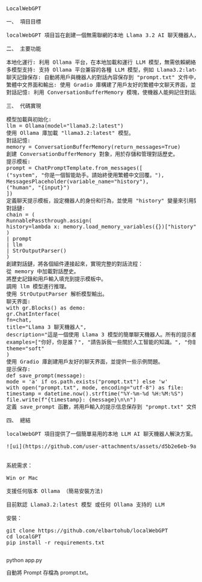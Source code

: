 <pre>
LocalWebGPT 

一、 項目目標

localWebGPT 項目旨在創建一個無需聯網的本地 Llama 3.2 AI 聊天機器人，用戶在沒有網絡連接的情況下也能使用大型語言模型進行對話。

二、 主要功能

本地化運行: 利用 Ollama 平台，在本地加載和運行 LLM 模型，無需依賴網絡連接。
多模型支持: 支持 Ollama 平台兼容的各種 LLM 模型，例如 Llama3.2:latest。
聊天記錄保存: 自動將用戶與機器人的對話內容保存到 "prompt.txt" 文件中，方便用戶查看和管理。
繁體中文界面和輸出: 使用 Gradio 庫構建了用戶友好的繁體中文聊天界面，並確保機器人始終以繁體中文進行回復。
對話記憶: 利用 ConversationBufferMemory 模塊，使機器人能夠記住對話歷史，並在後續對話中參考之前的信息。
  
三、 代碼實現

模型加載與初始化:
llm = Ollama(model="llama3.2:latest")
使用 Ollama 庫加載 "llama3.2:latest" 模型。
對話記憶:
memory = ConversationBufferMemory(return_messages=True)
創建 ConversationBufferMemory 對象，用於存儲和管理對話歷史。
提示模板:
prompt = ChatPromptTemplate.from_messages([
("system", "你是一個智能助手。請始終使用繁體中文回覆。"),
MessagesPlaceholder(variable_name="history"),
("human", "{input}")
])
定義聊天提示模板，設定機器人的身份和行為，並使用 "history" 變量來引用對話歷史。
對話鏈:
chain = (
RunnablePassthrough.assign(
history=lambda x: memory.load_memory_variables({})["history"]
)
| prompt
| llm
| StrOutputParser()
)
創建對話鏈，將各個組件連接起來，實現完整的對話流程：
從 memory 中加載對話歷史。
將歷史記錄和用戶輸入填充到提示模板中。
調用 llm 模型進行推理。
使用 StrOutputParser 解析模型輸出。
聊天界面:
with gr.Blocks() as demo:
gr.ChatInterface(
fn=chat,
title="Llama 3 聊天機器人",
description="這是一個使用 Llama 3 模型的簡單聊天機器人。所有的提示都會被保存到 prompt.txt 文件中。機器人會使用繁體中文回覆，並且能夠記住對話歷史。",
examples=["你好，你是誰？", "請告訴我一些關於人工智能的知識。", "你能寫一首短詩嗎？"],
theme="soft"
)
使用 Gradio 庫創建用戶友好的聊天界面，並提供一些示例問題。
提示保存:
def save_prompt(message):
mode = 'a' if os.path.exists("prompt.txt") else 'w'
with open("prompt.txt", mode, encoding="utf-8") as file:
timestamp = datetime.now().strftime("%Y-%m-%d %H:%M:%S")
file.write(f"{timestamp}: {message}\n\n")
定義 save_prompt 函數，將用戶輸入的提示信息保存到 "prompt.txt" 文件中。
  
四、 總結

localWebGPT 項目提供了一個簡單易用的本地 LLM AI 聊天機器人解決方案。它結合了 Ollama, Langchain 和 Gradio 等工具的優勢，實現了模型加載、對話管理、界面構建和數據保存等功能。該項目對於希望在離線環境下使用 LLM 進行實驗和開發的用戶非常有價值。

![ui](https://github.com/user-attachments/assets/d5b2e6eb-9a43-40ac-9bf5-6c8cc5458c24)


系統需求：

Win or Mac

支援任何版本 Ollama （簡易安裝方法)

目前默認 Llama3.2:latest 模型 或任何 Ollama 支持的 LLM

安裝：

git clone https://github.com/elbartohub/localWebGPT
cd localGPT
pip install -r requirements.txt
  </pre>
  
python app.py

自動將 Prompt 存檔為 prompt.txt。
